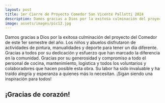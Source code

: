```yaml
---
layout: post
title: 1er Cierre de Proyecto Comedor San Vicente Pallotti 2024
description: Damos gracias a Dios por la exitosa culminación del proyecto del Comedor de este 1er semestre del año.
image: assets/images/pic12.jpg
---
```


Damos gracias a Dios por la exitosa culminación del proyecto del Comedor de este 1er semestre del año. Los niños y abuelos disfrutaron de actividades de pintura, manualidades y deporte para tener un dia diferente. Gracias a todos por su dedicación y esfuerzo que han marcado la diferencia en la comunidad. Gracias por su generosidad y compromiso a todo el personal de cocina, mantenimiento, logistica y todos los voluntarios y colaboradores que hacen posible esta obra. Su labor ha sido invaluable y ha traído alegría y esperanza a quienes más lo necesitan. ¡Sigan siendo una inspiración para todos!<br> 
## ¡Gracias de corazón!
